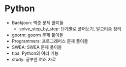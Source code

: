 ﻿# Python

- Baekjoon: 백준 문제 풀이들
  - solve_step_by_step: 단계별로 풀어보기, 알고리즘 정리
- goorm: goorm 문제 풀이들
- Programmers: 프로그래머스 문제 풀이들
- SWEA: SWEA 문제 풀이들
- tips: Python의 여러 기능
- study: 공부한 여러 자료
